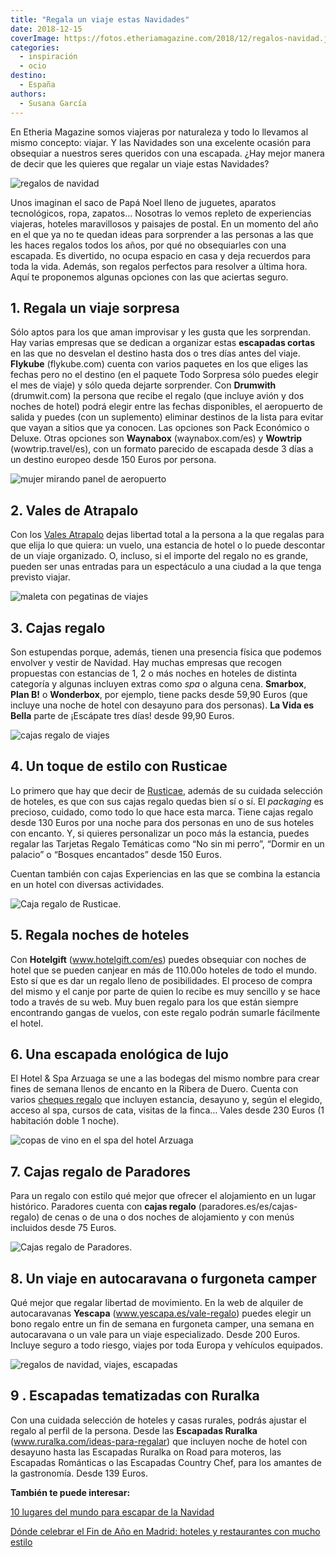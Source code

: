 ```yaml
---
title: "Regala un viaje estas Navidades"
date: 2018-12-15
coverImage: https://fotos.etheriamagazine.com/2018/12/regalos-navidad.jpg
categories: 
  - inspiración
  - ocio
destino: 
  - España
authors: 
  - Susana García
---
```


En Etheria Magazine somos viajeras por naturaleza y todo lo llevamos al mismo concepto: 
viajar. Y las Navidades son una excelente ocasión para obsequiar a nuestros seres 
queridos con una escapada. ¿Hay mejor manera de decir que les quieres que regalar un 
viaje estas Navidades? 

![regalos de navidad](https://fotos.etheriamagazine.com/2018/12/navidad-regalos-arbol.jpg "Los viajes son un regalo perfecto para estas Navidades.")

Unos imaginan el saco de Papá Noel lleno de juguetes, aparatos tecnológicos, ropa, 
zapatos… Nosotras lo vemos repleto de experiencias viajeras, hoteles maravillosos y 
paisajes de postal. En un momento del año en el que ya no te quedan ideas para 
sorprender a las personas a las que les haces regalos todos los años, por qué no 
obsequiarles con una escapada. Es divertido, no ocupa espacio en casa y deja recuerdos 
para toda la vida. Además, son regalos perfectos para resolver a última hora. Aquí te 
proponemos algunas opciones con las que aciertas seguro. 

## 1\. Regala un viaje sorpresa

Sólo aptos para los que aman improvisar y les gusta que les sorprendan. Hay varias 
empresas que se dedican a organizar estas **escapadas cortas** en las que no desvelan el 
destino hasta dos o tres días antes del viaje. **Flykube** (flykube.com) cuenta con 
varios paquetes en los que eliges las fechas pero no el destino (en el paquete Todo 
Sorpresa sólo puedes elegir el mes de viaje) y sólo queda dejarte sorprender. Con 
**Drumwith** (drumwit.com) la persona que recibe el regalo (que incluye avión y dos 
noches de hotel) podrá elegir entre las fechas disponibles, el aeropuerto de salida y 
puedes (con un suplemento) eliminar destinos de la lista para evitar que vayan a sitios 
que ya conocen. Las opciones son Pack Económico o Deluxe. Otras opciones son 
**Waynabox** (waynabox.com/es) y **Wowtrip** (wowtrip.travel/es), con un formato 
parecido de escapada desde 3 días a un destino europeo desde 150 Euros por persona. 

![mujer mirando panel de aeropuerto](https://fotos.etheriamagazine.com/2018/12/viaje-sorpresa.jpg "¿Has pensado regalar estas Navidades un viaje sorpresa? Seguro que aciertas.")

## 2\. Vales de Atrapalo

Con los [Vales Atrapalo](https://www.atrapalo.com/regalos/) dejas libertad total a la 
persona a la que regalas para que elija lo que quiera: un vuelo, una estancia de hotel o 
lo puede descontar de un viaje organizado. O, incluso, si el importe del regalo no es 
grande, pueden ser unas entradas para un espectáculo a una ciudad a la que tenga 
previsto viajar. 

![maleta con pegatinas de viajes](https://fotos.etheriamagazine.com/2018/12/maleta-regalo-viajar.jpg "Regala un viaje estas Navidades.")

## 3\. Cajas regalo

Son estupendas porque, además, tienen una presencia física que podemos envolver y vestir 
de Navidad. Hay muchas empresas que recogen propuestas con estancias de 1, 2 o más 
noches en hoteles de distinta categoría y algunas incluyen extras como _spa_ o alguna 
cena. **Smarbox**, **Plan B!** o **Wonderbox**, por ejemplo, tiene packs desde 59,90 
Euros (que incluye una noche de hotel con desayuno para dos personas). **La Vida es 
Bella** parte de ¡Escápate tres días! desde 99,90 Euros. 

![cajas regalo de viajes](https://fotos.etheriamagazine.com/2018/12/cajas-regalo.jpg "Una caja regalo de un viaje es un regalo perfecto para estas fiestas.")

## 4\. Un toque de estilo con Rusticae

Lo primero que hay que decir de [Rusticae](https://www.rusticae.es/tarjetas-regalo), 
además de su cuidada selección de hoteles, es que con sus cajas regalo quedas bien sí o 
sí. El _packaging_ es precioso, cuidado, como todo lo que hace esta marca. Tiene cajas 
regalo desde 130 Euros por una noche para dos personas en uno de sus hoteles con 
encanto. Y, si quieres personalizar un poco más la estancia, puedes regalar las Tarjetas 
Regalo Temáticas como “No sin mi perro”, “Dormir en un palacio” o “Bosques encantados” 
desde 150 Euros. 

Cuentan también con cajas Experiencias en las que se combina la estancia en un hotel con 
diversas actividades. 

![Caja regalo de Rusticae.](https://fotos.etheriamagazine.com/2018/12/regala-un-viaje-rusticae.jpg "Caja regalo de Rusticae. ©Rusticae.")

## 5\. Regala noches de hoteles

Con **Hotelgift** (www.hotelgift.com/es) puedes obsequiar con noches de hotel que se 
pueden canjear en más de 110.00o hoteles de todo el mundo. Esto sí que es dar un regalo 
lleno de posibilidades. El proceso de compra del mismo y el canje por parte de quien lo 
recibe es muy sencillo y se hace todo a través de su web. Muy buen regalo para los que 
están siempre encontrando gangas de vuelos, con este regalo podrán sumarle fácilmente el 
hotel. 

## 6\. Una escapada enológica de lujo

El Hotel & Spa Arzuaga se une a las bodegas del mismo nombre para crear fines de semana 
llenos de encanto en la Ribera de Duero. Cuenta con varios [cheques 
regalo](http://tienda.hotelarzuaga.com) que incluyen estancia, desayuno y, según el 
elegido, acceso al spa, cursos de cata, visitas de la finca… Vales desde 230 Euros (1 
habitación doble 1 noche). 

![copas de vino en el spa del hotel Arzuaga](https://fotos.etheriamagazine.com/2018/10/BODEGA-ARZUAGA.jpg "No hay que perderse un tratamiento de vinoterapia en el Hotel & Spa Arzuaga. © Arzuaga.")

## 7\. Cajas regalo de Paradores

Para un regalo con estilo qué mejor que ofrecer el alojamiento en un lugar histórico. 
Paradores cuenta con **cajas regalo** (paradores.es/es/cajas-regalo) de cenas o de una o 
dos noches de alojamiento y con menús incluidos desde 75 Euros. 

![Cajas regalo de Paradores.](https://fotos.etheriamagazine.com/2018/12/regala-un-viaje-paradores.jpg "Cajas regalo de Paradores. @Paradores.")

## 8\. Un viaje en autocaravana o furgoneta camper

Qué mejor que regalar libertad de movimiento. En la web de alquiler de autocaravanas 
**Yescapa** (www.yescapa.es/vale-regalo) puedes elegir un bono regalo entre un fin de 
semana en furgoneta camper, una semana en autocaravana o un vale para un viaje 
especializado. Desde 200 Euros. Incluye seguro a todo riesgo, viajes por toda Europa y 
vehículos equipados. 

![regalos de navidad, viajes, escapadas](https://fotos.etheriamagazine.com/2023/12/image.jpeg "Un regalo perfecto para los más aventureros es un viaje en autocaravana o furgoneta camper.")

## 9 . Escapadas tematizadas con Ruralka

Con una cuidada selección de hoteles y casas rurales, podrás ajustar el regalo al perfil 
de la persona. Desde las **Escapadas Ruralka** (www.ruralka.com/ideas-para-regalar) que 
incluyen noche de hotel con desayuno hasta las Escapadas Ruralka on Road para moteros, 
las Escapadas Románticas o las Escapadas Country Chef, para los amantes de la 
gastronomía. Desde 139 Euros. 

**También te puede interesar:** 

[10 lugares del mundo para escapar de la 
Navidad](https://etheriamagazine.com/2018/11/13/10-lugares-para-huir-de-la-navidad/) 

[Dónde celebrar el Fin de Año en Madrid: hoteles y restaurantes con mucho 
estilo](https://etheriamagazine.com/2023/11/28/nochevieja-madrid-hoteles-restaurantes/)
